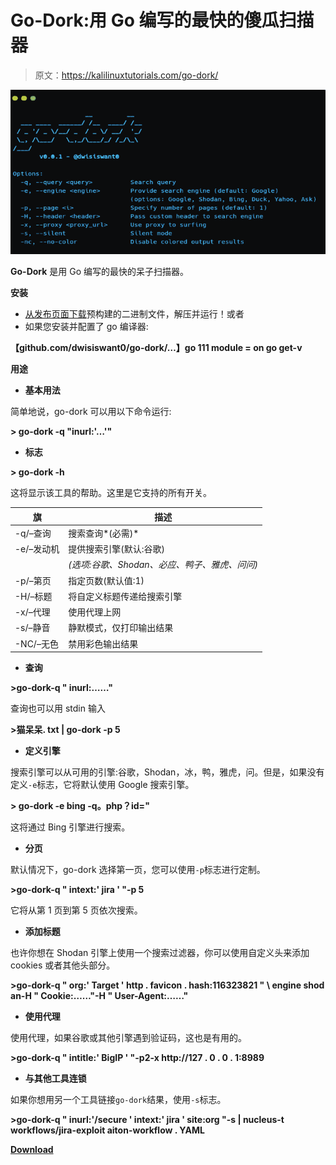 # Go-Dork:用 Go 编写的最快的傻瓜扫描器

> 原文：<https://kalilinuxtutorials.com/go-dork/>

[![Go-Dork : The Fastest Dork Scanner Written In Go](img//d955170ff332b9372eec4fe844b4bde7.png "Go-Dork : The Fastest Dork Scanner Written In Go")](https://1.bp.blogspot.com/-s8kWOYepv2A/X3MSnVNKWpI/AAAAAAAAHrc/XXg1R-874N4-0ehB4ilw3Oh6XzGGANASgCLcBGAsYHQ/s728/go-dork%25281%2529.png)

**Go-Dork** 是用 Go 编写的最快的呆子扫描器。

**安装**

*   [从发布页面下载](https://github.com/dwisiswant0/go-dork/releases)预构建的二进制文件，解压并运行！或者
*   如果您安装并配置了 go 编译器:

**【github.com/dwisiswant0/go-dork/…】go 111 module = on go get-v**

**用途**

*   **基本用法**

简单地说，go-dork 可以用以下命令运行:

**> go-dork -q "inurl:'…'"**

*   **标志**

**> go-dork -h**

这将显示该工具的帮助。这里是它支持的所有开关。

| 旗 | 描述 |
| --- | --- |
| -q/–查询 | 搜索查询*(必需)* |
| -e/–发动机 | 提供搜索引擎(默认:谷歌) |
|  | *(选项:谷歌、Shodan、必应、鸭子、雅虎、问问)* |
| -p/–第页 | 指定页数(默认值:1) |
| -H/–标题 | 将自定义标题传递给搜索引擎 |
| -x/–代理 | 使用代理上网 |
| -s/–静音 | 静默模式，仅打印输出结果 |
| -NC/–无色 | 禁用彩色输出结果 |

*   **查询**

**>go-dork-q " inurl:……"**

查询也可以用 stdin 输入

**>猫呆呆. txt | go-dork -p 5**

*   **定义引擎**

搜索引擎可以从可用的引擎:谷歌，Shodan，冰，鸭，雅虎，问。但是，如果没有定义`-e`标志，它将默认使用 Google 搜索引擎。

**> go-dork -e bing -q。php？id="**

这将通过 Bing 引擎进行搜索。

*   **分页**

默认情况下，go-dork 选择第一页，您可以使用`-p`标志进行定制。

**>go-dork-q " intext:' jira ' "-p 5**

它将从第 1 页到第 5 页依次搜索。

*   **添加标题**

也许你想在 Shodan 引擎上使用一个搜索过滤器，你可以使用自定义头来添加 cookies 或者其他头部分。

**>go-dork-q " org:' Target ' http . favicon . hash:116323821 " \ engine shod an-H " Cookie:……"-H " User-Agent:……"**

*   **使用代理**

使用代理，如果谷歌或其他引擎遇到验证码，这也是有用的。

**>go-dork-q " intitle:' BigIP ' "-p2-x http://127 . 0 . 0 . 1:8989**

*   **与其他工具连锁**

如果你想用另一个工具链接`go-dork`结果，使用`-s`标志。

**>go-dork-q " inurl:'/secure ' intext:' jira ' site:org "-s | nucleus-t workflows/jira-exploit aiton-workflow . YAML**

[**Download**](https://github.com/dwisiswant0/go-dork)
